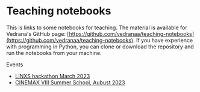 # Teaching notebooks

This is links to some notebooks for teaching. The material is available for Vedrana's GitHub page: [https://github.com/vedranaa/teaching-notebooks](https://github.com/vedranaa/teaching-notebooks). If you have experience with programming in Python, you can clone or download the repository and run the notebooks from your machine.

Events
- [LINXS hackathon March 2023](https://github.com/abdahl/Teaching-notebooks/blob/main/Events/20230308_LINX_hackathon.md)
- [CINEMAX VIII Summer School, Aubust 2023](https://github.com/abdahl/Teaching-notebooks/blob/main/Events/20230823_CINEMAX_VIII.md)
